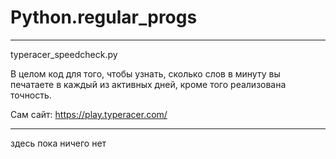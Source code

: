 # Python.regular_progs

-----------------------------------------------------------------------------------------------------------------------------------
typeracer_speedcheck.py

В целом код для того, чтобы узнать, сколько слов в минуту вы печатаете в каждый из активных дней, кроме того реализована точность. 

Сам сайт: https://play.typeracer.com/

-----------------------------------------------------------------------------------------------------------------------------------

здесь пока ничего нет
